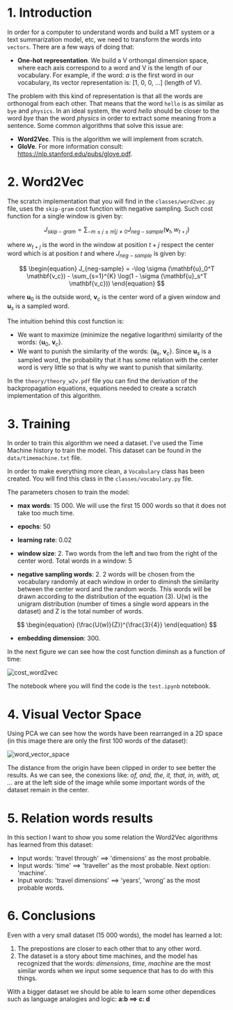 # 1. Introduction

In order for a computer to understand words and build a MT system or a text summarization model, etc, we need to transform the words into `vectors`. There are a few ways of doing that: 

* **One-hot representation**. We build a V orthongal dimension space, where each axis correspond to a word and V is the length of our vocabulary. For example, if the word: *a* is the first word in our vocabulary, its vector representation is: [1, 0, 0, ...] (length of V). 

The problem with this kind of representation is that all the words are orthonogal from each other. That means that the word `hello` is as similar as `bye` and `physics`. In an ideal system, the word *hello* should be closer to the word *bye* than the word *physics* in order to extract some meaning from a sentence. Some common algorithms that solve this issue are: 

* **Word2Vec**. This is the algorithm we will implement from scratch. 
* **GloVe**. For more information consult: https://nlp.stanford.edu/pubs/glove.pdf. 


# 2. Word2Vec

The scratch implementation that you will find in the `classes/word2vec.py` file, uses the `skip-gram` cost function with negative sampling. Such cost function for a single window is given by: 

$$
\begin{equation}
J_{skip-gram} = \sum_{-m \leq j \leq m | j \neq 0} J_{neg-sample}(\mathbf{v}_t, w_{t+j})
\end{equation}
$$

where $w_{t+j}$ is the word in the window at position $t+j$ respect the center word which is at position $t$ and where $J_{neg-sample}$ is given by: 

$$
\begin{equation}
J_{neg-sample} = -\log \sigma (\mathbf{u}_0^T \mathbf{v_c}) - \sum_{s=1}^{K} \log(1 - \sigma (\mathbf{u}_s^T \mathbf{v_c}))
\end{equation}
$$

where $\mathbf{u}_0$ is the outside word, $\mathbf{v}_c$ is the center word of a given window and $\mathbf{u}_s$ is a sampled word. 

The intuition behind this cost function is: 
- We want to maximize (minimize the negative logarithm) similarity of the words: {$\mathbf{u}_0$, $\mathbf{v}_c$}. 
- We want to punish the similarity of the words: {$\mathbf{u}_s$, $\mathbf{v}_c$}. Since $\mathbf{u}_s$ is a sampled word, the probability that it has some relation with the center word is very little so that is why we want to punish that similarity. 

In the `theory/theory_w2v.pdf` file you can find the derivation of the backpropagation equations, equations needed to create a scratch implementation of this algorithm. 

# 3. Training

In order to train this algorithm we need a dataset. I've used the Time Machine history to train the model. This dataset can be found in the `data/timemachine.txt` file. 

In order to make everything more clean, a `Vocabulary` class has been created. You will find this class in the `classes/vocabulary.py` file. 

The parameters chosen to train the model: 
* **max words**: 15 000. We will use the first 15 000 words so that it does not take too much time. 

* **epochs**: 50

* **learning rate**: 0.02

* **window size**: 2. Two words from the left and two from the right of the center word. Total words in a window: 5

* **negative sampling words**: 2. 2 words will be chosen from the vocabulary randomly at each window in order to diminsh the similarity between the center word and the random words. This words will be drawn according to the distribution of the equation (3). U(w) is the unigram distribution (number of times a single word appears in the dataset) and Z is the total number of words. 

$$
\begin{equation}
(\frac{U(w)}{Z})^{\frac{3}{4}}
\end{equation}
$$

* **embedding dimension**: 300. 

In the next figure we can see how the cost function diminsh as a function of time: 

![cost_word2vec](https://user-images.githubusercontent.com/105709376/209836861-bb8a715c-1fa9-4a32-9937-e954fbe7c665.png)

The notebook where you will find the code is the `test.ipynb` notebook. 

# 4. Visual Vector Space

Using PCA we can see how the words have been rearranged in a 2D space (in this image there are only the first 100 words of the dataset): 

![word_vector_space](https://user-images.githubusercontent.com/105709376/209836888-676af84f-df6b-424d-ba14-c536598d40f4.png)


The distance from the origin have been clipped in order to see better the results. As we can see, the conexions like: *of, and, the, it, that, in, with, at, ...* are at the left side of the image while some important words of the dataset remain in the center. 

# 5. Relation words results

In this section I want to show you some relation the Word2Vec algorithms has learned from this dataset: 

* Input words: 'travel through' $\implies$ 'dimensions' as the most probable. 
* Input words: 'time' $\implies$ 'traveller' as the most probable. Next option: 'machine'. 
* Input words: 'travel dimensions' $\implies$ 'years', 'wrong' as the most probable words. 

# 6. Conclusions

Even with a very small dataset (15 000 words), the model has learned a lot: 

1. The prepostions are closer to each other that to any other word. 
2. The dataset is a story about time machines, and the model has recognized that the words: *dimensions*, *time*, *machine* are the most similar words when we input some sequence that has to do with this things. 

With a bigger dataset we should be able to learn some other dependices such as language analogies and logic: **a:b $\implies$ c: d**
